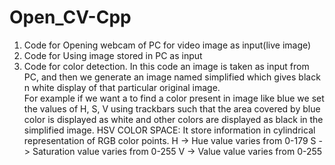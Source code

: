 # Open_CV-Cpp

1. Code for Opening webcam of PC for video image as input(live image)
2. Code for Using image stored in PC as input  
3. Code for color detection.
   In this code an image is taken as input from PC, and then we generate an image named simplified which gives black n white display of that particular original image.  
   For example if we want a to find a color present in image like blue we set the values of H, S, V using trackbars such that the area covered by blue color is
   displayed as white and other colors are displayed as black in the simplified image.
   HSV COLOR SPACE: It store information in cylindrical representation of RGB color points.
                    H -> Hue value varies from 0-179
                    S -> Saturation value varies from 0-255
                    V -> Value value varies from 0-255
                    
                    
   
